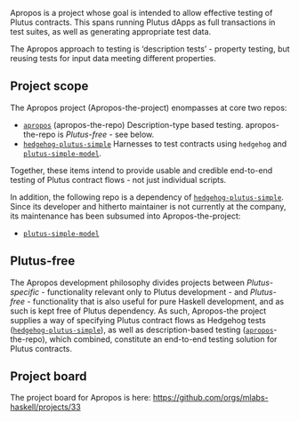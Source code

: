 Apropos is a project whose goal is intended to allow effective testing of Plutus contracts. This spans running Plutus dApps as full transactions in test suites, as well as generating appropriate test data.

The Apropos approach to testing is ‘description tests’ - property testing, but reusing tests for input data meeting different properties.

## Project scope

The Apropos project (Apropos-the-project) enompasses at core two repos:

- [`apropos`](https://github.com/mlabs-haskell/apropos) (apropos-the-repo)
Description-type based testing. apropos-the-repo is *Plutus-free* - see below.
- [`hedgehog-plutus-simple`](https://github.com/mlabs-haskell/hedgehog-plutus-simple)
Harnesses to test contracts using `hedgehog` and [`plutus-simple-model`](https://github.com/mlabs-haskell/plutus-simple-model).

Together, these items intend to provide usable and credible end-to-end testing of Plutus contract flows - not just individual scripts.

In addition, the following repo is a dependency of [`hedgehog-plutus-simple`](https://github.com/mlabs-haskell/hedgehog-plutus-simple). Since its developer and hitherto maintainer is not currently at the company, its maintenance has been subsumed into Apropos-the-project:

- [`plutus-simple-model`](https://github.com/mlabs-haskell/plutus-simple-model)

## Plutus-free

The Apropos development philosophy divides projects between *Plutus-specific* - functionality relevant only to Plutus development - and *Plutus-free* - functionality that is also useful for pure Haskell development, and as such is kept free of Plutus dependency. As such, Apropos-the project supplies a way of specifying Plutus contract flows as Hedgehog tests ([`hedgehog-plutus-simple`](https://github.com/mlabs-haskell/hedgehog-plutus-simple)), as well as description-based testing ([`apropos`](https://github.com/mlabs-haskell/apropos)-the-repo), which combined, constitute an end-to-end testing solution for Plutus contracts.

## Project board

The project board for Apropos is here: <https://github.com/orgs/mlabs-haskell/projects/33>
